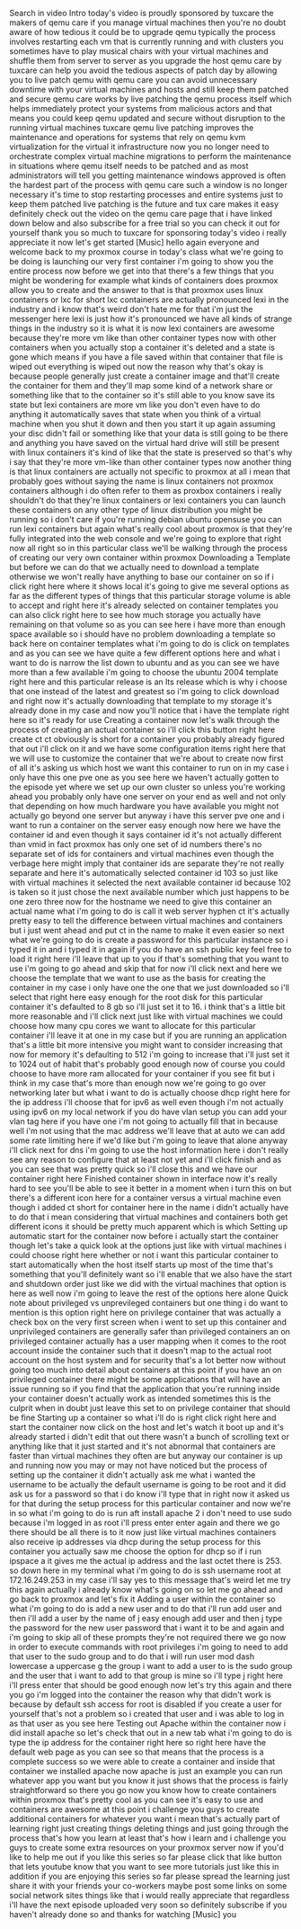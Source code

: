 
Search in video
Intro
today's video is proudly sponsored by
tuxcare the makers of qemu care
if you manage virtual machines then
you're no doubt aware of how tedious it
could be to upgrade qemu
typically the process involves
restarting each vm that is currently
running and with clusters you sometimes
have to play musical chairs with your
virtual machines and shuffle them from
server to server as you upgrade the host
qemu care by tuxcare can help you avoid
the tedious aspects of patch day by
allowing you to live patch qemu
with qemu care you can avoid unnecessary
downtime with your virtual machines and
hosts and still keep them patched and
secure
qemu care works by live patching the
qemu process itself which helps
immediately protect your systems from
malicious actors
and that means you could keep qemu
updated and secure without disruption to
the running virtual machines
tuxcare qemu live patching improves the
maintenance and operations for systems
that rely on qemu kvm virtualization for
the virtual it infrastructure
now you no longer need to orchestrate
complex virtual machine migrations to
perform the maintenance in situations
where qemu itself needs to be patched
and as most administrators will tell you
getting maintenance windows approved is
often the hardest part of the process
with qemu care such a window is no
longer necessary
it's time to stop restarting processes
and entire systems just to keep them
patched
live patching is the future and tux care
makes it easy
definitely check out the video on the
qemu care page that i have linked down
below and also subscribe for a free
trial so you can check it out for
yourself
thank you so much to tuxcare for
sponsoring today's video i really
appreciate it
now let's get started
[Music]
hello again everyone and welcome back to
my proxmox course
in today's class what we're going to be
doing is launching our very first
container i'm going to show you the
entire process
now before we get into that there's a
few things that you might be wondering
for example what kinds of containers
does proxmox allow you to create and the
answer to that is that proxmox uses
linux containers or lxc for short
lxc containers are actually pronounced
lexi in the industry and i know that's
weird don't hate me for that i'm just
the messenger here lexi is just how it's
pronounced we have all kinds of strange
things in the industry so it is what it
is now lexi containers are awesome
because they're more vm like than other
container types
now with other containers when you
actually stop a container it's deleted
and a state is gone
which means if you have a file saved
within that container that file is wiped
out everything is wiped out
now the reason why that's okay is
because people generally just create a
container image and that'll create the
container for them and they'll map some
kind of a network share or something
like that to the container so it's still
able to you know save its state but lexi
containers are more vm like you don't
even have to do anything it
automatically saves that state when you
think of a virtual machine when you shut
it down and then you start it up again
assuming your disc didn't fail or
something like that your data is still
going to be there and anything you have
saved on the virtual hard drive will
still be present
with linux containers it's kind of like
that the state is preserved
so that's why i say that they're more
vm-like than other container types now
another thing is that linux containers
are actually not specific to proxmox at
all i mean that probably goes without
saying the name is linux containers not
proxmox containers although i do often
refer to them as proxbox containers i
really shouldn't do that they're linux
containers or lexi containers you can
launch these containers on any other
type of linux distribution you might be
running so i don't care if you're
running debian ubuntu opensuse you can
run lexi containers but again what's
really cool about proxmox is that
they're fully integrated into the web
console
and we're going to explore that right
now
all right so in this particular class
we'll be walking through the process of
creating our very own container within
proxmox
Downloading a Template
but before we can do that we actually
need to download a template otherwise we
won't really have anything to base our
container on
so if i click right here where it shows
local
it's going to give me several options as
far as the different types of things
that this particular storage volume is
able to accept
and right here it's already selected on
container templates
you can also click right here to see how
much storage you actually have remaining
on that volume
so as you can see here i have more than
enough space available so i should have
no problem downloading a template
so back here on container templates what
i'm going to do is click on templates
and as you can see we have quite a few
different options here
and what i want to do is narrow the list
down to ubuntu
and as you can see we have more than a
few available
i'm going to choose the ubuntu 2004
template right here
and this particular release is an lts
release which is why i choose that one
instead of the latest and greatest
so i'm going to click download
and right now it's actually downloading
that template to my storage
it's already done in my case
and now you'll notice that i have the
template right here so it's ready for
use
Creating a container
now let's walk through the process of
creating an actual container
so i'll click this button right here
create ct ct obviously is short for a
container you probably already figured
that out i'll click on it and we have
some configuration items right here that
we will use to customize the container
that we're about to create
now first of all it's asking us which
host we want this container to run on
in my case i only have this one pve one
as you see here
we haven't actually gotten to the
episode yet where we set up our own
cluster so unless you're working ahead
you probably only have one server on
your end as well
and not only that depending on how much
hardware you have available you might
not actually go beyond one server but
anyway i have this server pve one and i
want to run a container on the server
easy enough
now here we have the container id
and even though it says container id
it's not actually different than vmid in
fact proxmox has only one set of id
numbers
there's no separate set of ids for
containers and virtual machines even
though the verbage here might imply that
container ids are separate they're not
really separate
and here it's automatically selected
container id 103
so just like with virtual machines it
selected the next available container id
because 102 is taken
so it just chose the next available
number which just happens to be one zero
three
now for the hostname we need to give
this container an actual name
what i'm going to do is call it web
server
hyphen ct
it's actually pretty easy to tell the
difference between virtual machines and
containers but i just went ahead and put
ct in the name to make it even easier
so next what we're going to do is create
a password for this particular instance
so i typed it in
and i typed it in again
if you do have an ssh public key feel
free to load it right here i'll leave
that up to you if that's something that
you want to use i'm going to go ahead
and skip that for now
i'll click next
and here we choose the template that we
want to use as the basis for creating
the container in my case i only have one
the one that we just downloaded so i'll
select that right here
easy enough
for the root disk for this particular
container it's defaulted to 8 gb so i'll
just set it to 16. i think that's a
little bit more reasonable and i'll
click next
just like with virtual machines we could
choose how many cpu cores we want to
allocate for this particular container
i'll leave it at one in my case but if
you are running an application that's a
little bit more intensive you might want
to consider increasing that
now for memory
it's defaulting to 512
i'm going to increase that
i'll just set it to 1024 out of habit
that's probably good enough
now of course you could choose to have
more ram allocated for your container if
you see fit but i think in my case
that's more than enough
now we're going to go over networking
later
but what i want to do is actually choose
dhcp right here for the ip address
i'll choose that for ipv6 as well even
though i'm not actually using ipv6 on my
local network
if you do have vlan setup you can add
your vlan tag here if you have one
i'm not going to actually fill that in
because well i'm not using that
the mac address we'll leave that at auto
we can add some rate limiting here if
we'd like but i'm going to leave that
alone anyway i'll click next
for dns i'm going to use the host
information here i don't really see any
reason to configure that at least not
yet and i'll click finish
and as you can see that was pretty quick
so i'll close this
and we have our container right here
Finished container shown in interface
now it's really hard to see you'll be
able to see it better in a moment when i
turn this on but there's a different
icon here for a container versus a
virtual machine
even though i added ct short for
container here in the name i didn't
actually have to do that
i mean considering that virtual machines
and containers both get different icons
it should be pretty much apparent which
is which
Setting up automatic start for the container
now before i actually start the
container though let's take a quick look
at the options
just like with virtual machines
i could choose right here whether or not
i want this particular container to
start automatically when the host itself
starts up
most of the time that's something that
you'll definitely want so i'll enable
that
we also have the start and shutdown
order just like we did with the virtual
machines that option is here as well now
i'm going to leave the rest of the
options here alone
Quick note about privileged vs unprevileged containers
but one thing i do want to mention is
this option right here on privilege
container that was actually a check box
on the very first screen when i went to
set up this container
and unprivileged containers are
generally safer than privileged
containers
an on privileged container actually has
a user mapping when it comes to the root
account inside the container such that
it doesn't map to the actual root
account on the host system and for
security that's a lot better
now without going too much into detail
about containers at this point if you
have an on privileged container there
might be some applications that will
have an issue running
so if you find that the application that
you're running inside your container
doesn't actually work as intended
sometimes this is the culprit
when in doubt just leave this set to on
privilege container that should be fine
Starting up a container
so what i'll do is right click right
here and start the container now click
on the host and let's watch it boot up
and it's already started
i didn't edit that out there wasn't a
bunch of scrolling text or anything like
that it just started
and it's not abnormal that containers
are faster than virtual machines they
often are
but anyway our container is up and
running
now you may or may not have noticed but
the process of setting up the container
it didn't actually ask me what i wanted
the username to be actually the default
username is going to be root
and it did ask us for a password so that
i do know i'll type that in right now it
asked us for that during the setup
process for this particular container
and now we're in
so what i'm going to do is run aft
install apache 2
i don't need to use sudo because i'm
logged in as root i'll press enter
enter again
and there we go there should be all
there is to it
now just like virtual machines
containers also receive ip addresses via
dhcp
during the setup process for this
container you actually saw me choose the
option for dhcp
so if i run ipspace a
it gives me the actual ip address
and the last octet there is 253.
so down here in my terminal what i'm
going to do is ssh username root
at
172.16.249.253 in my case
i'll say yes to this message
that's weird let me try this again
actually i already know what's going on
so let me go ahead and go back to
proxmox and let's fix it
Adding a user within the container
so what i'm going to do is add a new
user
and to do that i'll run add user
and then i'll add a user by the name of
j easy enough add user and then j
type the password for the new user
password that i want it to be
and again
and i'm going to skip all of these
prompts they're not required
there we go
now in order to execute commands with
root privileges i'm going to need to add
that user to the sudo group
and to do that i will run user mod
dash lowercase a uppercase g
the group i want to add a user to is the
sudo group
and the user that i want to add to that
group is mine so i'll type j right here
i'll press enter
that should be good enough
now let's try this again
and there you go i'm logged into the
container
the reason why that didn't work is
because by default ssh access for root
is disabled if you create a user for
yourself that's not a problem so i
created that user and i was able to log
in as that user as you see here
Testing out Apache within the container
now i did install apache so let's check
that out
in a new tab what i'm going to do is
type the ip address for the container
right here
so right here have the default web page
as you can see so that means that the
process is a complete success
so we were able to create a container
and inside that container we installed
apache
now apache is just an example you can
run whatever app you want
but you know it just shows that the
process is fairly straightforward
so there you go now you know how to
create containers within proxmox that's
pretty cool as you can see it's easy to
use and containers are awesome
at this point i challenge you guys to
create additional containers for
whatever you want i mean that's actually
part of learning right just creating
things deleting things
and just going through the process
that's how you learn at least that's how
i learn and i challenge you guys to
create some extra resources on your
proxmox server now if you'd like to help
me out if you like this series so far
please click that like button that lets
youtube know that you want to see more
tutorials just like this
in addition if you are enjoying this
series so far please spread the learning
just share it with your friends your
co-workers maybe post some links on some
social network sites things like that i
would really appreciate that
regardless i'll have the next episode
uploaded very soon
so definitely subscribe if you haven't
already done so and thanks for watching
[Music]
you
